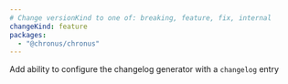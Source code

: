 ```yaml
---
# Change versionKind to one of: breaking, feature, fix, internal
changeKind: feature
packages:
  - "@chronus/chronus"
---
```


Add ability to configure the changelog generator with a `changelog` entry
